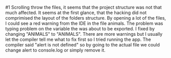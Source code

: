 #1
Scrolling throw the files, it seems that the project structure was not that much affected. It seems at the first glance, that the hacking did not comprimised the layout of the folders structure.
By opening a lot of the files, I could see a red warning from the IDE in the file
animals. The problem was typing problem on the variable the was about to be exported. I fixed by changing "ANlMALS" to "ANIMALS". There are more warnings but I usually let the compiler tell me what to fix first so I tried running the app.
The compiler said "alert is not defined" so by going to the actual file we could change alert to console.log or simply remove it.
